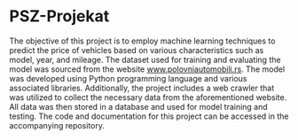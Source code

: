 # PSZ-Projekat
The objective of this project is to employ machine learning techniques to predict the price of vehicles based on various characteristics such as model, year, and mileage. The dataset used for training and evaluating the model was sourced from the website www.polovniautomobili.rs. The model was developed using Python programming language and various associated libraries. Additionally, the project includes a web crawler that was utilized to collect the necessary data from the aforementioned website. All data was then stored in a database and used for model training and testing. The code and documentation for this project can be accessed in the accompanying repository.
